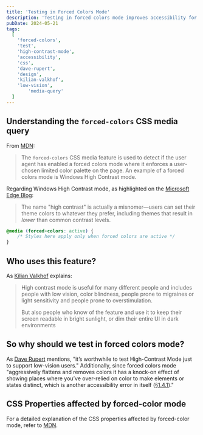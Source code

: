 ```yaml
---
title: 'Testing in Forced Colors Mode'
description: 'Testing in forced colors mode improves accessibility for users and reveals design flaws, such as excessive reliance on color cues.'
pubDate: 2024-05-21
tags:
  [
    'forced-colors',
    'test',
    'high-contrast-mode',
    'accessibility',
    'css',
    'dave-rupert',
    'design',
    'kilian-valkhof',
    'low-vision',
		'media-query'
  ]
---
```


## Understanding the `forced-colors` CSS media query

From [MDN](https://developer.mozilla.org/en-US/docs/Web/CSS/@media/forced-colors):

> The `forced-colors` CSS media feature is used to detect if the user agent has enabled a forced colors mode where it enforces a user-chosen limited color palette on the page. An example of a forced colors mode is Windows High Contrast mode.

Regarding Windows High Contrast mode, as highlighted on the [Microsoft Edge Blog](https://blogs.windows.com/msedgedev/2020/09/17/styling-for-windows-high-contrast-with-new-standards-for-forced-colors/):

> The name "high contrast" is actually a misnomer—users can set their theme colors to whatever they prefer, including themes that result in _lower_ than common contrast levels.

```css
@media (forced-colors: active) {
	/* Styles here apply only when forced colors are active */
}
```

## Who uses this feature?

As [Kilian Valkhof](https://polypane.app/blog/forced-colors-explained-a-practical-guide/) explains:

> High contrast mode is useful for many different people and includes people with low vision, color blindness, people prone to migraines or light sensitivity and people prone to overstimulation.
>
> But also people who know of the feature and use it to keep their screen readable in bright sunlight, or dim their entire UI in dark environments

## So why should we test in forced colors mode?

As [Dave Rupert](https://frontendmasters.com/blog/you-want-border-color-transparent-not-border-none/#testing-forced-colors) mentions, "it’s worthwhile to test High-Contrast Mode just to support low-vision users." Additionally, since forced colors mode "aggressively flattens and removes colors it has a knock-on effect of showing places where you’ve over-relied on color to make elements or states distinct, which is another accessibility error in itself ([§1.4.1](https://www.w3.org/WAI/WCAG21/Understanding/use-of-color.html))."

## CSS Properties affected by forced-color mode

For a detailed explanation of the CSS properties affected by forced-color mode, refer to [MDN](https://developer.mozilla.org/en-US/docs/Web/CSS/@media/forced-colors#properties_affected_by_forced-color_mode).
